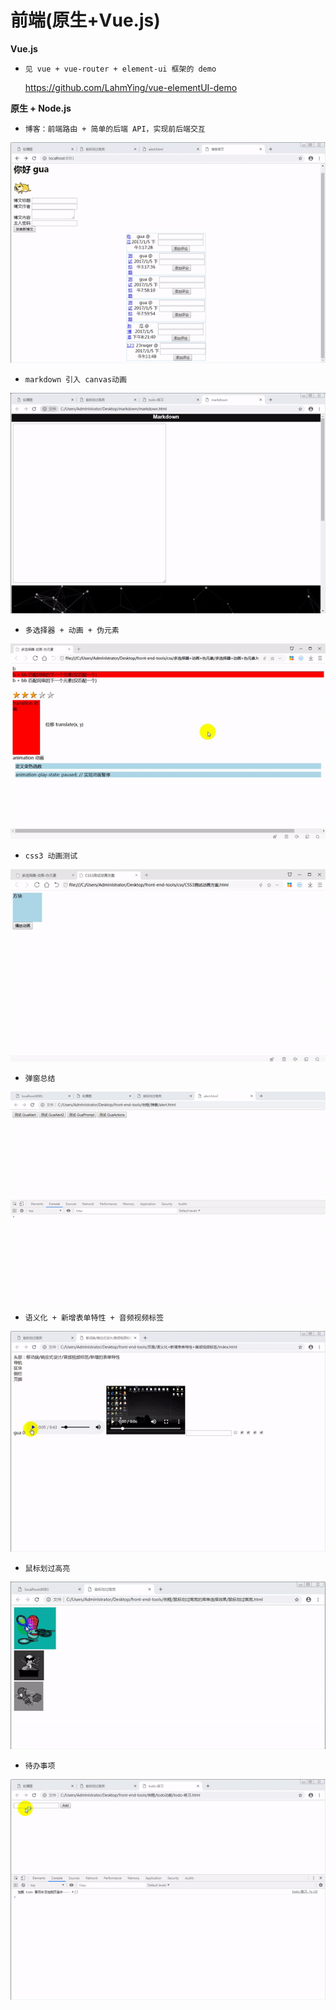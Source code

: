 # 前端(原生+Vue.js)

**Vue.js**

- `见 vue + vue-router + element-ui 框架的 demo`

  https://github.com/LahmYing/vue-elementUI-demo
  
**原生 + Node.js**

- `博客：前端路由 + 简单的后端 API，实现前后端交互`

![image](https://github.com/LahmYing/front-end-tools/blob/master/images/%E5%8D%9A%E5%AE%A2.gif)

- `markdown 引入 canvas动画`

![image](https://github.com/LahmYing/front-end-tools/blob/master/images/markdown%E5%BC%95%E5%85%A5canvas%E5%8A%A8%E7%94%BB.gif)

- `多选择器 + 动画 + 伪元素`

![image](https://github.com/LahmYing/front-end-tools/blob/master/images/%E5%A4%9A%E9%80%89%E6%8B%A9%E5%99%A8%2B%E5%8A%A8%E7%94%BB%2B%E4%BC%AA%E5%85%83%E7%B4%A0.gif)

- `css3 动画测试`

![image](https://github.com/LahmYing/front-end-tools/blob/master/images/css3%E5%8A%A8%E7%94%BB%E6%B5%8B%E8%AF%95.gif)

- `弹窗总结`

![image](https://github.com/LahmYing/front-end-tools/blob/master/images/%E5%BC%B9%E7%AA%97.gif)

- `语义化 + 新增表单特性 + 音频视频标签`

![image](https://github.com/LahmYing/front-end-tools/blob/master/images/%E8%AF%AD%E4%B9%89%E5%8C%96%2B%E6%96%B0%E5%A2%9E%E8%A1%A8%E5%8D%95%E7%89%B9%E6%80%A7%2B%E9%9F%B3%E9%A2%91%E8%A7%86%E9%A2%91%E6%A0%87%E7%AD%BE.gif)

- `鼠标划过高亮`

![image](https://github.com/LahmYing/front-end-tools/blob/master/images/%E9%BC%A0%E6%A0%87%E5%88%92%E8%BF%87%E9%AB%98%E4%BA%AE.gif)

- `待办事项`

![image](https://github.com/LahmYing/front-end-tools/blob/master/images/%E5%BE%85%E5%8A%9E%E4%BA%8B%E9%A1%B9.gif)

<br/></br>
<br/></br>




  

